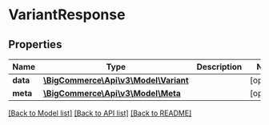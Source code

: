 # VariantResponse

## Properties
Name | Type | Description | Notes
------------ | ------------- | ------------- | -------------
**data** | [**\BigCommerce\Api\v3\Model\Variant**](Variant.md) |  | [optional] 
**meta** | [**\BigCommerce\Api\v3\Model\Meta**](Meta.md) |  | [optional] 

[[Back to Model list]](../README.md#documentation-for-models) [[Back to API list]](../README.md#documentation-for-api-endpoints) [[Back to README]](../README.md)


